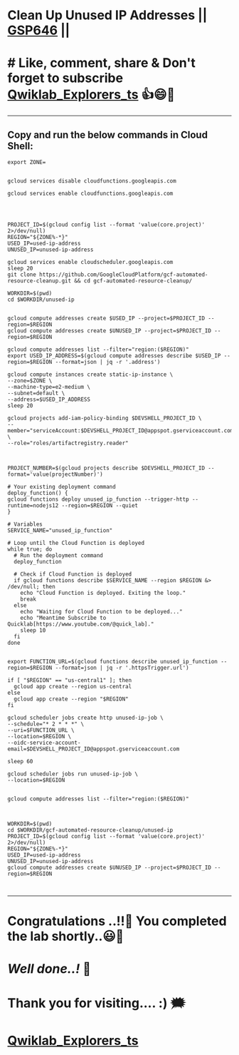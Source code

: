 # Clean Up Unused IP Addresses || [GSP646](https://www.cloudskillsboost.google/focuses/7841?parent=catalog) ||

# # Like, comment, share & Don't forget to subscribe [Qwiklab_Explorers_ts](https://youtube.com/@titashshil?si=RgamNu1dc9jVIbJN) 👍😄🤝

---
## Copy and run the below commands in Cloud Shell:

```
export ZONE=
```

```

gcloud services disable cloudfunctions.googleapis.com

gcloud services enable cloudfunctions.googleapis.com




PROJECT_ID=$(gcloud config list --format 'value(core.project)' 2>/dev/null)
REGION="${ZONE%-*}"
USED_IP=used-ip-address
UNUSED_IP=unused-ip-address

gcloud services enable cloudscheduler.googleapis.com
sleep 20
git clone https://github.com/GoogleCloudPlatform/gcf-automated-resource-cleanup.git && cd gcf-automated-resource-cleanup/

WORKDIR=$(pwd)
cd $WORKDIR/unused-ip


gcloud compute addresses create $USED_IP --project=$PROJECT_ID --region=$REGION
gcloud compute addresses create $UNUSED_IP --project=$PROJECT_ID --region=$REGION

gcloud compute addresses list --filter="region:($REGION)"
export USED_IP_ADDRESS=$(gcloud compute addresses describe $USED_IP --region=$REGION --format=json | jq -r '.address')

gcloud compute instances create static-ip-instance \
--zone=$ZONE \
--machine-type=e2-medium \
--subnet=default \
--address=$USED_IP_ADDRESS
sleep 20

gcloud projects add-iam-policy-binding $DEVSHELL_PROJECT_ID \
--member="serviceAccount:$DEVSHELL_PROJECT_ID@appspot.gserviceaccount.com" \
--role="roles/artifactregistry.reader"



PROJECT_NUMBER=$(gcloud projects describe $DEVSHELL_PROJECT_ID --format='value(projectNumber)')

# Your existing deployment command
deploy_function() {
gcloud functions deploy unused_ip_function --trigger-http --runtime=nodejs12 --region=$REGION --quiet
}

# Variables
SERVICE_NAME="unused_ip_function"

# Loop until the Cloud Function is deployed
while true; do
  # Run the deployment command
  deploy_function

  # Check if Cloud Function is deployed
  if gcloud functions describe $SERVICE_NAME --region $REGION &> /dev/null; then
    echo "Cloud Function is deployed. Exiting the loop."
    break
  else
    echo "Waiting for Cloud Function to be deployed..."
    echo "Meantime Subscribe to Quicklab[https://www.youtube.com/@quick_lab]."
    sleep 10
  fi
done


export FUNCTION_URL=$(gcloud functions describe unused_ip_function --region=$REGION --format=json | jq -r '.httpsTrigger.url')

if [ "$REGION" == "us-central1" ]; then
  gcloud app create --region us-central
else
  gcloud app create --region "$REGION"
fi

gcloud scheduler jobs create http unused-ip-job \
--schedule="* 2 * * *" \
--uri=$FUNCTION_URL \
--location=$REGION \
--oidc-service-account-email=$DEVSHELL_PROJECT_ID@appspot.gserviceaccount.com

sleep 60

gcloud scheduler jobs run unused-ip-job \
--location=$REGION


gcloud compute addresses list --filter="region:($REGION)"


 
WORKDIR=$(pwd)
cd $WORKDIR/gcf-automated-resource-cleanup/unused-ip
PROJECT_ID=$(gcloud config list --format 'value(core.project)' 2>/dev/null)
REGION="${ZONE%-*}"
USED_IP=used-ip-address
UNUSED_IP=unused-ip-address
gcloud compute addresses create $UNUSED_IP --project=$PROJECT_ID --region=$REGION



```

---

# Congratulations ..!!🎉  You completed the lab shortly..😃💯

# *Well done..!* 👏

# Thank you for visiting.... :) 🗯️

# [Qwiklab_Explorers_ts](https://youtube.com/@titashshil?si=RgamNu1dc9jVIbJN)

